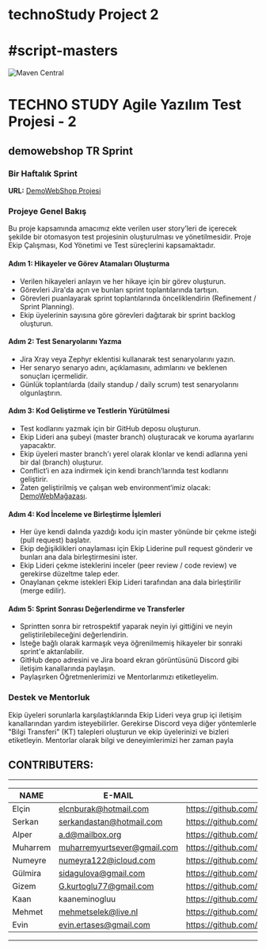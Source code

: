 # technoStudy Project 2
# #script-masters
![Maven Central](https://img.shields.io/maven-central/v/org.seleniumhq.selenium/selenium-java?versionSuffix=4.11.0&style=%20for-the-badge&logo=Selenium&label=Selenium&labelColor=black&color=grey)


# TECHNO STUDY Agile Yazılım Test Projesi - 2
## demowebshop TR Sprint

### Bir Haftalık Sprint
**URL:** [DemoWebShop Projesi](https://demowebshop.tricentis.com/)

### Projeye Genel Bakış

Bu proje kapsamında amacımız ekte verilen user story’leri de içerecek şekilde bir otomasyon test projesinin oluşturulması ve yönetilmesidir. Proje Ekip Çalışması, Kod Yönetimi ve Test süreçlerini kapsamaktadır.

#### Adım 1: Hikayeler ve Görev Atamaları Oluşturma

- Verilen hikayeleri anlayın ve her hikaye için bir görev oluşturun.
- Görevleri Jira'da açın ve bunları sprint toplantılarında tartışın.
- Görevleri puanlayarak sprint toplantılarında önceliklendirin (Refinement / Sprint Planning).
- Ekip üyelerinin sayısına göre görevleri dağıtarak bir sprint backlog oluşturun.

#### Adım 2: Test Senaryolarını Yazma

- Jira Xray veya Zephyr eklentisi kullanarak test senaryolarını yazın.
- Her senaryo senaryo adını, açıklamasını, adımlarını ve beklenen sonuçları içermelidir.
- Günlük toplantılarda (daily standup / daily scrum) test senaryolarını olgunlaştırın.

#### Adım 3: Kod Geliştirme ve Testlerin Yürütülmesi

- Test kodlarını yazmak için bir GitHub deposu oluşturun.
- Ekip Lideri ana şubeyi (master branch) oluşturacak ve koruma ayarlarını yapacaktır.
- Ekip üyeleri master branch'ı yerel olarak klonlar ve kendi adlarına yeni bir dal (branch) oluşturur.
- Conflict’i en aza indirmek için kendi branch’larında test kodlarını geliştirir.
- Zaten geliştirilmiş ve çalışan web environment‘imiz olacak: [DemoWebMağazası](https://demowebshop.tricentis.com/).

#### Adım 4: Kod İnceleme ve Birleştirme İşlemleri

- Her üye kendi dalında yazdığı kodu için master yönünde bir çekme isteği (pull request) başlatır.
- Ekip değişiklikleri onaylaması için Ekip Liderine pull request gönderir ve bunları ana dala birleştirmesini ister.
- Ekip Lideri çekme isteklerini inceler (peer review / code review) ve gerekirse düzeltme talep eder.
- Onaylanan çekme istekleri Ekip Lideri tarafından ana dala birleştirilir (merge edilir).

#### Adım 5: Sprint Sonrası Değerlendirme ve Transferler

- Sprintten sonra bir retrospektif yaparak neyin iyi gittiğini ve neyin geliştirilebileceğini değerlendirin.
- İsteğe bağlı olarak karmaşık veya öğrenilmemiş hikayeler bir sonraki sprint'e aktarılabilir.
- GitHub depo adresini ve Jira board ekran görüntüsünü Discord gibi iletişim kanallarında paylaşın.
- Paylaşırken Öğretmenlerimizi ve Mentorlarımızı etiketleyelim.

### Destek ve Mentorluk

Ekip üyeleri sorunlarla karşılaştıklarında Ekip Lideri veya grup içi iletişim kanallarından yardım isteyebilirler. Gerekirse Discord veya diğer yöntemlerle "Bilgi Transferi" (KT) talepleri oluşturun ve ekip üyelerinizi ve bizleri etiketleyin. Mentorlar olarak bilgi ve deneyimlerimizi her zaman payla


## CONTRIBUTERS:
--------------------------------------------------

NAME | E-MAIL                      | GITHUB
--- |-----------------------------| ---
Elçin   | elcnburak@hotmail.com                  |https://github.com/elcnburak
Serkan  | serkandastan@hotmail.com                           |https://github.com/serkandastan
Alper    | a.d@mailbox.org                           |https://github.com/AlperDuman1
Muharrem  | muharremyurtsever@gmail.com |https://github.com/trbozo
Numeyre  | numeyra122@icloud.com                           |https://github.com/Numeyra
Gülmira    | sidagulova@gmail.com                           |https://github.com/gu1mira
Gizem  | G.kurtoglu77@gmail.com      |https://github.com/GizemEminoglu
Kaan  | kaaneminogluu                           |https://github.com/n.kaaneminoglu@gmail.com
Mehmet  | mehmetselek@live.nl                           |https://github.com/mrselek
Evin | evin.ertases@gmail.com | https://github.com/Evinevin1


---
